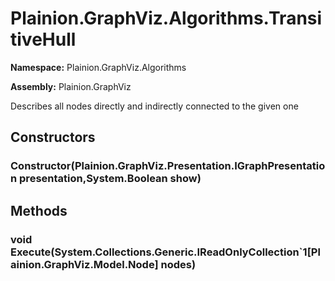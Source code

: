 
# Plainion.GraphViz.Algorithms.TransitiveHull

**Namespace:** Plainion.GraphViz.Algorithms

**Assembly:** Plainion.GraphViz

Describes all nodes directly and indirectly connected to the given one


## Constructors

### Constructor(Plainion.GraphViz.Presentation.IGraphPresentation presentation,System.Boolean show)


## Methods

### void Execute(System.Collections.Generic.IReadOnlyCollection`1[Plainion.GraphViz.Model.Node] nodes)
